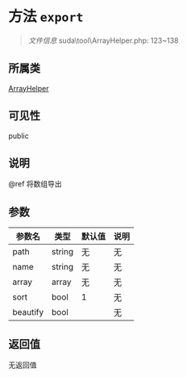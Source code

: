 # 方法 `export`

> *文件信息* suda\tool\ArrayHelper.php: 123~138

## 所属类 

[ArrayHelper](../ArrayHelper.md)

## 可见性

public

## 说明

@ref 将数组导出

## 参数


| 参数名 | 类型 | 默认值 | 说明 |
|--------|-----|-------|-------|
| path |  string | 无 | 无 |
| name |  string | 无 | 无 |
| array |  array | 无 | 无 |
| sort |  bool | 1 | 无 |
| beautify |  bool |  | 无 |



## 返回值

无返回值
